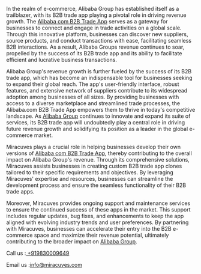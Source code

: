 In the realm of e-commerce, Alibaba Group has established itself as a trailblazer, with its B2B trade app playing a pivotal role in driving revenue growth. The <a href="https://miracuves.com/solutions/alibaba-clone/">Alibaba com B2B Trade App</a> serves as a gateway for businesses to connect and engage in trade activities on a global scale. Through this innovative platform, businesses can discover new suppliers, source products, and conduct transactions with ease, facilitating seamless B2B interactions. As a result, Alibaba Groups revenue continues to soar, propelled by the success of its B2B trade app and its ability to facilitate efficient and lucrative business transactions.

Alibaba Group's revenue growth is further fueled by the success of its B2B trade app, which has become an indispensable tool for businesses seeking to expand their global reach. The app's user-friendly interface, robust features, and extensive network of suppliers contribute to its widespread adoption among businesses of all sizes. By providing businesses with access to a diverse marketplace and streamlined trade processes, the Alibaba.com B2B Trade App empowers them to thrive in today's competitive landscape. As <a href="https://miracuves.com/product/alibaba-clone-script/">Alibaba Group</a> continues to innovate and expand its suite of services, its B2B trade app will undoubtedly play a central role in driving future revenue growth and solidifying its position as a leader in the global e-commerce market.

Miracuves plays a crucial role in helping businesses develop their own versions of <a href="https://miracuves.com/solutions/alibaba-clone/">Alibaba com B2B Trade App</a>, thereby contributing to the overall impact on Alibaba Group's revenue. Through its comprehensive solutions, Miracuves assists businesses in creating custom B2B trade app clones tailored to their specific requirements and objectives. By leveraging Miracuves' expertise and resources, businesses can streamline the development process and ensure the seamless functionality of their B2B trade apps.

Moreover, Miracuves provides ongoing support and maintenance services to ensure the continued success of these apps in the market. This support includes regular updates, bug fixes, and enhancements to keep the app aligned with evolving industry trends and user preferences. By partnering with Miracuves, businesses can accelerate their entry into the B2B e-commerce space and maximize their revenue potential, ultimately contributing to the broader impact on <a href="https://miracuves.com/product/alibaba-clone-script/">Alibaba Group</a>.

Call us :<a href="https://miracuves.com/"> +919830009649</a>

Email us :info@miracuves.com
